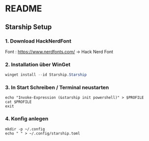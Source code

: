 # README

## Starship Setup

### 1. Download HackNerdFont
Font : https://www.nerdfonts.com/
-> Hack Nerd Font

### 2. Installation über WinGet
```powershell
winget install --id Starship.Starship
```

### 3. In Start Schreiben / Terminal neustarten
```
echo "Invoke-Expression (&starship init powershell)" > $PROFILE
cat $PROFILE
exit
```

### 4. Konfig anlegen
```
mkdir -p ~/.config
echo " " > ~/.config/starship.toml
```
